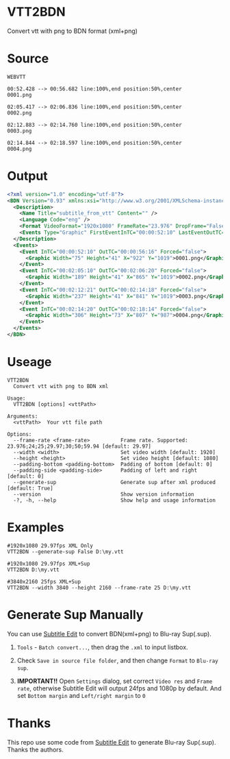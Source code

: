 # VTT2BDN
Convert vtt with png to BDN format (xml+png)

# Source
```
WEBVTT

00:52.428 --> 00:56.682 line:100%,end position:50%,center
0001.png

02:05.417 --> 02:06.836 line:100%,end position:50%,center
0002.png

02:12.883 --> 02:14.760 line:100%,end position:50%,center
0003.png

02:14.844 --> 02:18.597 line:100%,end position:50%,center
0004.png
```

# Output
```xml
<?xml version="1.0" encoding="utf-8"?>
<BDN Version="0.93" xmlns:xsi="http://www.w3.org/2001/XMLSchema-instance" xsi:noNamespaceSchemaLocation="BD-03-006-0093b BDN File Format.xsd">
  <Description>
    <Name Title="subtitle_from_vtt" Content="" />
    <Language Code="eng" />
    <Format VideoFormat="1920x1080" FrameRate="23.976" DropFrame="False" />
    <Events Type="Graphic" FirstEventInTC="00:00:52:10" LastEventOutTC="00:02:18:14" NumberofEvents="4" />
  </Description>
  <Events>
    <Event InTC="00:00:52:10" OutTC="00:00:56:16" Forced="false">
      <Graphic Width="75" Height="41" X="922" Y="1019">0001.png</Graphic>
    </Event>
    <Event InTC="00:02:05:10" OutTC="00:02:06:20" Forced="false">
      <Graphic Width="189" Height="41" X="865" Y="1019">0002.png</Graphic>
    </Event>
    <Event InTC="00:02:12:21" OutTC="00:02:14:18" Forced="false">
      <Graphic Width="237" Height="41" X="841" Y="1019">0003.png</Graphic>
    </Event>
    <Event InTC="00:02:14:20" OutTC="00:02:18:14" Forced="false">
      <Graphic Width="306" Height="73" X="807" Y="987">0004.png</Graphic>
    </Event>
  </Events>
</BDN>
```

# Useage

```
VTT2BDN
  Convert vtt with png to BDN xml

Usage:
  VTT2BDN [options] <vttPath>

Arguments:
  <vttPath>  Your vtt file path

Options:
  --frame-rate <frame-rate>          Frame rate. Supported: 23.976;24;25;29.97;30;50;59.94 [default: 29.97]
  --width <width>                    Set video width [default: 1920]
  --height <height>                  Set video height [default: 1080]
  --padding-bottom <padding-bottom>  Padding of bottom [default: 0]
  --padding-side <padding-side>      Padding of left and right [default: 0]
  --generate-sup                     Generate sup after xml produced [default: True]
  --version                          Show version information
  -?, -h, --help                     Show help and usage information
```

# Examples
```
#1920x1080 29.97fps XML Only
VTT2BDN --generate-sup False D:\my.vtt

#1920x1080 29.97fps XML+Sup
VTT2BDN D:\my.vtt

#3840x2160 25fps XML+Sup
VTT2BDN --width 3840 --height 2160 --frame-rate 25 D:\my.vtt
```

# Generate Sup Manually

You can use [Subtitle Edit](https://github.com/SubtitleEdit/subtitleedit) to convert BDN(xml+png) to Blu-ray Sup(.sup).


1. `Tools` - `Batch convert...`, then drag the `.xml` to input listbox.

2. Check `Save in source file folder`, and then change `Format` to `Blu-ray sup`.

3. **IMPORTANT!!** Open `Settings` dialog, set correct `Video res` and `Frame rate`, otherwise Subtitle Edit will output 24fps and 1080p by default. And set `Bottom margin` and `Left/right margin` to `0`

# Thanks

This repo use some code from [Subtitle Edit](https://github.com/SubtitleEdit/subtitleedit) to generate Blu-ray Sup(.sup). Thanks the authors.